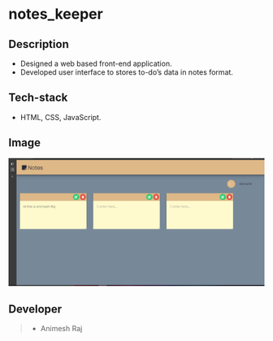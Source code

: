 # notes_keeper
## Description
* Designed a web based front-end application.
* Developed user interface to stores to-do’s data in notes format.
## Tech-stack
* HTML,  CSS,  JavaScript.
## Image
![notes](https://github.com/animeshraj123/notes_keeper/blob/main/image/screen_shot.PNG)
## Developer 
> * Animesh Raj
